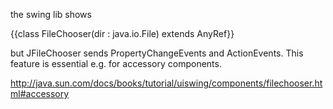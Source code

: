 the swing lib shows

{{class FileChooser(dir : java.io.File) extends AnyRef}}

but JFileChooser sends PropertyChangeEvents and ActionEvents.
    This feature is essential e.g. for accessory components.

http://java.sun.com/docs/books/tutorial/uiswing/components/filechooser.html#accessory
